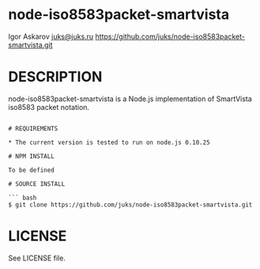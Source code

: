 # node-iso8583packet-smartvista

Igor Askarov juks@juks.ru
https://github.com/juks/node-iso8583packet-smartvista.git

# DESCRIPTION

node-iso8583packet-smartvista is a Node.js implementation of SmartVista iso8583 packet notation.
```

# REQUIREMENTS

* The current version is tested to run on node.js 0.10.25

# NPM INSTALL

To be defined

# SOURCE INSTALL

``` bash
$ git clone https://github.com/juks/node-iso8583packet-smartvista.git
```

# LICENSE

See LICENSE file.
